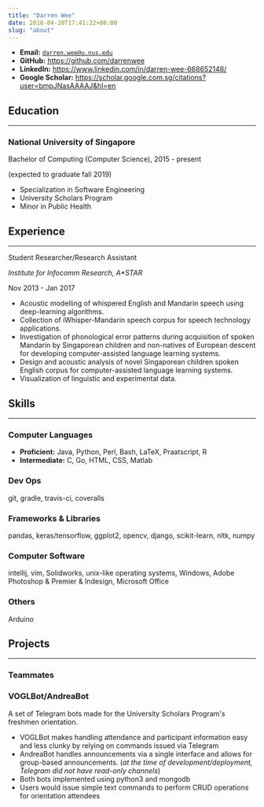 ```yaml
---
title: "Darren Wee"
date: 2018-04-20T17:41:22+08:00
slug: "about"
---
```


* **Email:** [`darren.wee@u.nus.edu`](mailto:darren.wee@u.nus.edu)
* **GitHub:** https://github.com/darrenwee
* **LinkedIn:** https://www.linkedin.com/in/darren-wee-668652148/
* **Google Scholar:** https://scholar.google.com.sg/citations?user=bmpJNasAAAAJ&hl=en

## Education
---
### National University of Singapore
Bachelor of Computing (Computer Science), 2015 - present

(expected to graduate fall 2019)

* Specialization in Software Engineering
* University Scholars Program
* Minor in Public Health

## Experience
---
Student Researcher/Research Assistant

*Institute for Infocomm Research, A\*STAR*

Nov 2013 - Jan 2017

- Acoustic modelling of whispered English and Mandarin speech using deep-learning algorithms.
- Collection of iWhisper-Mandarin speech corpus for speech technology applications.
- Investigation of phonological error patterns during acquisition of spoken Mandarin by Singaporean children and non-natives of European descent for developing computer-assisted language learning systems.
- Design and acoustic analysis of novel Singaporean children spoken English corpus for computer-assisted language learning systems.
- Visualization of linguistic and experimental data.

## Skills
---
### Computer Languages
* **Proficient:** Java, Python, Perl, Bash, LaTeX, Praatscript, R
* **Intermediate:** C, Go, HTML, CSS, Matlab

### Dev Ops
git, gradle, travis-ci, coveralls

### Frameworks & Libraries
pandas, keras/tensorflow, ggplot2, opencv, django, scikit-learn, nltk, numpy

### Computer Software
intellij, vim, Solidworks, unix-like operating systems, Windows, Adobe Photoshop & Premier & Indesign, Microsoft Office

### Others
Arduino

## Projects
---
### Teammates

### VOGLBot/AndreaBot
A set of Telegram bots made for the University Scholars Program's freshmen orientation.

* VOGLBot makes handling attendance and participant information easy and less clunky by relying on commands issued via Telegram
* AndreaBot handles announcements via a single interface and allows for group-based announcements. (*at the time of development/deployment, Telegram did not have read-only channels*)
* Both bots implemented using python3 and mongodb
* Users would issue simple text commands to perform CRUD operations for orientation attendees
